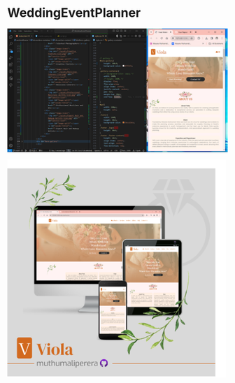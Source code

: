 # WeddingEventPlanner

![Screenshot 1](https://github.com/muthumaliperera/WeddingEventPlanner/raw/main/Screenshots/Screenshot_1.png)

<img src="Group 3.png" width="500">
